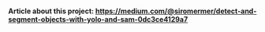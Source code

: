 #### Article about this project: https://medium.com/@siromermer/detect-and-segment-objects-with-yolo-and-sam-0dc3ce4129a7
